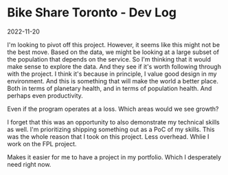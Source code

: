 # Bike Share Toronto - Dev Log

2022-11-20

I'm looking to pivot off this project. However, it seems like this might not be the best move. Based on the data, we might be looking at a large subset of the population that depends on the service. So I'm thinking that it would make sense to explore the data. And they see if it's worth following through with the project. I think it's because in principle, I value good design in my environment. And this is something that will make the world a better place. Both in terms of planetary health, and in terms of population health. And perhaps even productivity. 

Even if the program operates at a loss. Which areas would we see growth?

I forget that this was an opportunity to also demonstrate my technical skills as well. I'm prioritizing shipping something out as a PoC of my skills. This was the whole reason that I took on this project. Less overhead. Whlie I work on the FPL project. 

Makes it easier for me to have a project in my portfolio. Which I desperately need right now. 